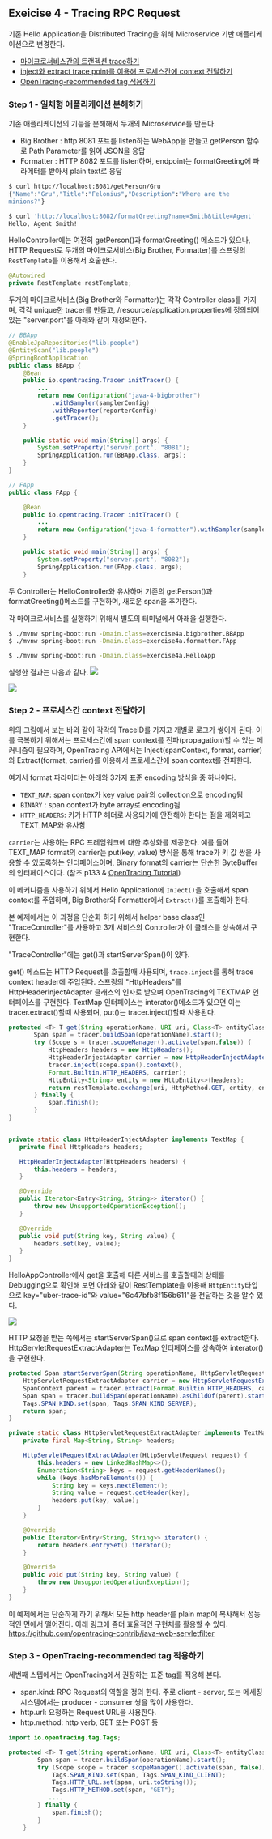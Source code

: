 ## Exeicise 4 - Tracing RPC Request

기존 Hello Application을 Distributed Tracing을 위해 Microservice 기반 애플리케이션으로 변경한다. 


 - [마이크로서비스간의 트랜젝션 trace하기](#step-1--일체형-애플리케이션-분해하기)
 - [inject와 extract trace point를 이용해 프로세스간에 context 전달하기](#step-2--프로세스간-context-전달하기) 
 - [OpenTracing-recommended tag 적용하기](#step-3--OpenTracing-recommended-tag-적용하기)


 ### Step 1 - 일체형 애플리케이션 분해하기 
기존 애플리케이션의 기능을 분해해서 두개의 Microservice를 만든다. 
 - Big Brother : http 8081 포트를 listen하는 WebApp을 만들고 getPerson 함수로 Path Parameter를 읽어 JSON을 응답
 - Formatter : HTTP 8082 포트를 listen하며, endpoint는 formatGreeting에 파라메터를 받아서 plain text로 응답

```bash
$ curl http://localhost:8081/getPerson/Gru
{"Name":"Gru","Title":"Felonius","Description":"Where are the
minions?"}

$ curl 'http://localhost:8082/formatGreeting?name=Smith&title=Agent'
Hello, Agent Smith!

```
HelloController에는 여전히 getPerson()과 formatGreeting() 메소드가 있으나, HTTP Request로 두개의 마이크로서비스(Big Brother, Formatter)를 스프링의 `RestTemplate`를 이용해서 호출한다. 
```java
@Autowired
private RestTemplate restTemplate;
```


두개의 마이크로서비스(Big Brother와 Formatter)는 각각 Controller class를 가지며, 각각 unique한 tracer를 만들고, /resource/application.properties에 정의되어 있는 "server.port"를 아래와 같이 재정의한다.  

```java
// BBApp
@EnableJpaRepositories("lib.people")
@EntityScan("lib.people")
@SpringBootApplication
public class BBApp {
    @Bean
    public io.opentracing.Tracer initTracer() {
        ...
        return new Configuration("java-4-bigbrother")
            .withSampler(samplerConfig)
            .withReporter(reporterConfig)
            .getTracer();
    }

    public static void main(String[] args) {
        System.setProperty("server.port", "8081");
        SpringApplication.run(BBApp.class, args);
    }
}

// FApp
public class FApp {

    @Bean
    public io.opentracing.Tracer initTracer() {
        ...
        return new Configuration("java-4-formatter").withSampler(samplerConfig).withReporter(reporterConfig).getTracer();
    }

    public static void main(String[] args) {
        System.setProperty("server.port", "8082");
        SpringApplication.run(FApp.class, args);
    }
```
두 Controller는 HelloController와 유사하며 기존의 getPerson()과 formatGreeting()메소드를 구현하며, 새로운 span을 추가한다.  

각 마이크로서비스를 실행하기 위해서 별도의 터미널에서 아래을 실행한다. 

```bash
$ ./mvnw spring-boot:run -Dmain.class=exercise4a.bigbrother.BBApp
$ ./mvnw spring-boot:run -Dmain.class=exercise4a.formatter.FApp

$ ./mvnw spring-boot:run -Dmain.class=exercise4a.HelloApp
```

실행한 결과는 다음과 같다. 
![](../../resources/images/ch04-ex04-1.png)

![](../../resources/images/ch04-ex04-2.png)

 ### Step 2 - 프로세스간 context 전달하기
위의 그림에서 보는 바와 같이 각각의 TraceID를 가지고 개별로 로그가 쌓이게 된다. 
이를 극복하기 위해서는 프로세스간에 span context를 전파(propagation)할 수 있는 메커니즘이 필요하며, OpenTracing API에서는 Inject(spanContext, format, carrier)와 Extract(format, carrier)를 이용해서 프로세스간에 span context를 전파한다. 

 여기서 format 파라미터는 아래와 3가지 표준 encoding 방식을 중 하나이다. 

 - `TEXT_MAP`:  span contex가 key value pair의 collection으로 encoding됨 
 - `BINARY` :  span context가 byte array로 encoding됨
 - `HTTP_HEADERS`: 키가 HTTP 헤더로 사용되기에 안전해야 한다는 점을 제외하고 TEXT_MAP와 유사함

`carrier`는 사용하는 RPC 프레임워크에 대한 추상화를 제공한다. 예를 들어 TEXT_MAP format의 carrier는 put(key, value) 방식을 통해 trace가 키 값 쌍을 사용할 수 있도록하는 인터페이스이며, Binary format의 carrier는 단순한 ByteBuffer의 인터페이스이다. (참조 p133 & [OpenTracing Tutorial](https://github.com/yurishkuro/opentracing-tutorial/tree/master/java/src/main/java/lesson03))

이 메커니즘을 사용하기 위해서 Hello Application에 `InJect()`을 호출해서 span context를 주입하며, Big Brother와 Formatter에서 `Extract()`를 호출해야 한다. 

본 예제에서는 이 과정을 단순화 하기 위해서 helper base class인 "TraceController"를 사용하고 3개 서비스의 Controller가 이 클래스를 상속해서 구현한다.  

"TraceController"에는 get()과 startServerSpan()이 있다. 

get() 메소드는 HTTP Request를 호출할때 사용되며, `trace.inject`를 통해 trace context header에 주입된다. 
스프링의 "HttpHeaders"를 HttpHeaderInjectAdapter 클래스의 인자로 받으며 OpenTracing의 TEXTMAP 인터페이스를 구현한다. TextMap 인터페이스는 interator()메소드가 있으면 이는 tracer.extract()할때 사용되며, put()는 tracer.inject()할때 사용된다. 

 ```java
protected <T> T get(String operationName, URI uri, Class<T> entityClass, RestTemplate restTemplate) {
        Span span = tracer.buildSpan(operationName).start();
        try (Scope s = tracer.scopeManager().activate(span,false)) {
            HttpHeaders headers = new HttpHeaders();
            HttpHeaderInjectAdapter carrier = new HttpHeaderInjectAdapter(headers);
            tracer.inject(scope.span().context(),
            Format.Builtin.HTTP_HEADERS, carrier);
            HttpEntity<String> entity = new HttpEntity<>(headers);
            return restTemplate.exchange(uri, HttpMethod.GET, entity, entityClass).getBody();
        } finally {
            span.finish();
        }
}


private static class HttpHeaderInjectAdapter implements TextMap {
    private final HttpHeaders headers;

    HttpHeaderInjectAdapter(HttpHeaders headers) {
        this.headers = headers;
    }

    @Override
    public Iterator<Entry<String, String>> iterator() {
        throw new UnsupportedOperationException();
    }

    @Override
    public void put(String key, String value) {
        headers.set(key, value);
    }
}

```

HelloAppController에서 get을 호출해 다른 서비스를 호출할때의 상태를 Debugging으로 확인해 보면 아래와 같이 RestTemplate을 이용해 `HttpEntity`타입으로  key="uber-trace-id"와 value="6c47bfb8f156b611"을 전달하는 것을 알수 있다. 

![](../../resources/images/ch04-ex04-3.png)

HTTP 요청을 받는 쪽에서는 startServerSpan()으로 span context를 extract한다. 
HttpServletRequestExtractAdapter는 TexMap 인터페이스를 상속하여 interator()을 구현한다. 

```java
protected Span startServerSpan(String operationName, HttpServletRequest request) {
    HttpServletRequestExtractAdapter carrier = new HttpServletRequestExtractAdapter(request);
    SpanContext parent = tracer.extract(Format.Builtin.HTTP_HEADERS, carrier);
    Span span = tracer.buildSpan(operationName).asChildOf(parent).start();
    Tags.SPAN_KIND.set(span, Tags.SPAN_KIND_SERVER);
    return span;
}

private static class HttpServletRequestExtractAdapter implements TextMap {
    private final Map<String, String> headers;

    HttpServletRequestExtractAdapter(HttpServletRequest request) {
        this.headers = new LinkedHashMap<>();
        Enumeration<String> keys = request.getHeaderNames();
        while (keys.hasMoreElements()) {
            String key = keys.nextElement();
            String value = request.getHeader(key);
            headers.put(key, value);
        }
    }

    @Override
    public Iterator<Entry<String, String>> iterator() {
        return headers.entrySet().iterator();
    }

    @Override
    public void put(String key, String value) {
        throw new UnsupportedOperationException();
    }
}
```
이 예제에서는 단순하게 하기 위해서 모든 http header를 plain map에 복사해서 성능적인 면에서 떨어진다. 아래 링크에 좀더 효율적인 구현체를 활용할 수 있다.   
https://github.com/opentracing-contrib/java-web-servletfilter


 ### Step 3 - OpenTracing-recommended tag 적용하기
 세번째 스텝에서는 OpenTracing에서 권장하는 표준 tag를 적용해 본다. 
 
  - span.kind: RPC Request의 역할을 정의 한다. 주로 client - server, 또는 메세징 시스템에서는 producer - consumer 쌍을 많이 사용한다. 
 - http.url: 요청하는 Request URL을 사용한다. 
 - http.method: http verb, GET 또는 POST 등


```java
import io.opentracing.tag.Tags;

protected <T> T get(String operationName, URI uri, Class<T> entityClass, RestTemplate restTemplate) {
        Span span = tracer.buildSpan(operationName).start();
        try (Scope scope = tracer.scopeManager().activate(span, false)) {
            Tags.SPAN_KIND.set(span, Tags.SPAN_KIND_CLIENT);
            Tags.HTTP_URL.set(span, uri.toString());
            Tags.HTTP_METHOD.set(span, "GET");
           ....
        } finally {
            span.finish();
        }
    }
```
